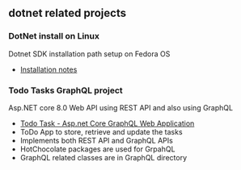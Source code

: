 ## dotnet related projects


### DotNet install on Linux
Dotnet SDK installation path setup on Fedora OS
- [Installation notes](./install/README.md)

### Todo Tasks GraphQL project
Asp.NET core 8.0 Web API using REST API and also using GraphQL  
- [Todo Task - Asp.net Core GraphQL Web Application](./TodoApi/README.md)
- ToDo App to store, retrieve and update the tasks
- Implements both REST API and GraphQL APIs
- HotChocolate packages are used for GrpahQL
- GraphQL related classes are in GraphQL directory 


